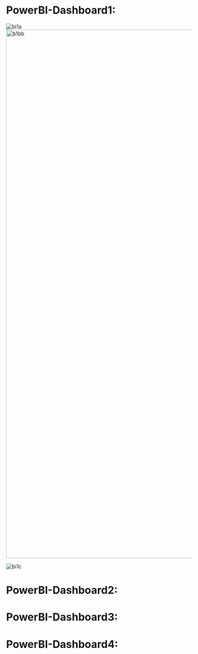 # PowerBI-Dashboard1:
![bi1a](https://user-images.githubusercontent.com/106017493/233773279-19759620-208c-49f8-8470-73b41e11be7c.png)
<img width="1435" alt="b1bb" src="https://user-images.githubusercontent.com/106017493/233773414-382fe0b9-d00e-4221-a5ad-a0a6c6a4f38b.png">

![bi1c](https://user-images.githubusercontent.com/106017493/233773288-addccc54-8076-4ccf-a167-89fff4c6ab14.png)


# PowerBI-Dashboard2:

# PowerBI-Dashboard3:

# PowerBI-Dashboard4:


